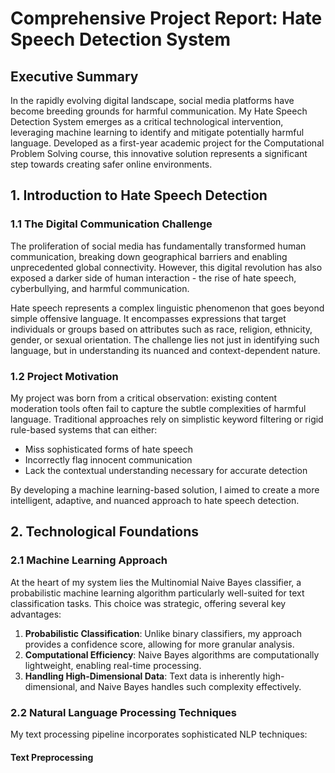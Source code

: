 # Comprehensive Project Report: Hate Speech Detection System

## Executive Summary

In the rapidly evolving digital landscape, social media platforms have become breeding grounds for harmful communication. My Hate Speech Detection System emerges as a critical technological intervention, leveraging machine learning to identify and mitigate potentially harmful language. Developed as a first-year academic project for the Computational Problem Solving course, this innovative solution represents a significant step towards creating safer online environments.

## 1. Introduction to Hate Speech Detection

### 1.1 The Digital Communication Challenge

The proliferation of social media has fundamentally transformed human communication, breaking down geographical barriers and enabling unprecedented global connectivity. However, this digital revolution has also exposed a darker side of human interaction - the rise of hate speech, cyberbullying, and harmful communication.

Hate speech represents a complex linguistic phenomenon that goes beyond simple offensive language. It encompasses expressions that target individuals or groups based on attributes such as race, religion, ethnicity, gender, or sexual orientation. The challenge lies not just in identifying such language, but in understanding its nuanced and context-dependent nature.

### 1.2 Project Motivation

My project was born from a critical observation: existing content moderation tools often fail to capture the subtle complexities of harmful language. Traditional approaches rely on simplistic keyword filtering or rigid rule-based systems that can either:
- Miss sophisticated forms of hate speech
- Incorrectly flag innocent communication
- Lack the contextual understanding necessary for accurate detection

By developing a machine learning-based solution, I aimed to create a more intelligent, adaptive, and nuanced approach to hate speech detection.

## 2. Technological Foundations

### 2.1 Machine Learning Approach

At the heart of my system lies the Multinomial Naive Bayes classifier, a probabilistic machine learning algorithm particularly well-suited for text classification tasks. This choice was strategic, offering several key advantages:

1. **Probabilistic Classification**: Unlike binary classifiers, my approach provides a confidence score, allowing for more granular analysis.
2. **Computational Efficiency**: Naive Bayes algorithms are computationally lightweight, enabling real-time processing.
3. **Handling High-Dimensional Data**: Text data is inherently high-dimensional, and Naive Bayes handles such complexity effectively.

### 2.2 Natural Language Processing Techniques

My text processing pipeline incorporates sophisticated NLP techniques:

#### Text Preprocessing
